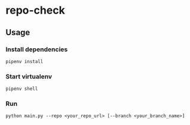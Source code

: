 # repo-check

## Usage

### Install dependencies

```cli
pipenv install
```

### Start virtualenv

```cli
pipenv shell
```

### Run

```cli
python main.py --repo <your_repo_url> [--branch <your_branch_name>]
```
